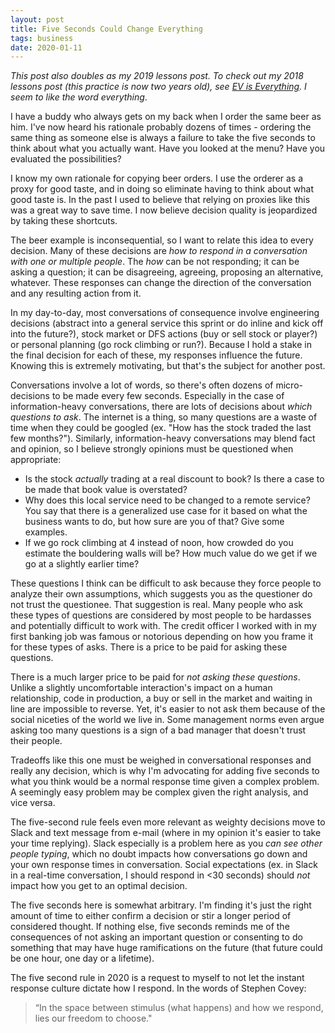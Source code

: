 ```yaml
---
layout: post
title: Five Seconds Could Change Everything
tags: business
date: 2020-01-11
---
```


*This post also doubles as my 2019 lessons post. To check out my 2018 lessons post (this practice is now two years old), see [EV is Everything](http://benbrostoff.github.io/2018/11/25/ev-is-everything.html). I seem to like the word everything*.

I have a buddy who always gets on my back when I order the same beer as him. I've now heard his rationale probably dozens of times - ordering the same thing as someone else is always a failure to take the five seconds to think about what you actually want. Have you looked at the menu? Have you evaluated the possibilities?

I know my own rationale for copying beer orders. I use the orderer as a proxy for good taste, and in doing so eliminate having to think about what good taste is. In the past I used to believe that relying on proxies like this was a great way to save time. I now believe decision quality is jeopardized by taking these shortcuts.

The beer example is inconsequential, so I want to relate this idea to every decision. Many of these decisions are *how to respond in a conversation with one or multiple people*.  The *how* can be not responding; it can be asking a question; it can be disagreeing, agreeing, proposing an alternative, whatever. These responses can change the direction of the conversation and any resulting action from it. 

In my day-to-day, most conversations of consequence involve engineering decisions (abstract into a general service this sprint or do inline and kick off into the future?), stock market or DFS actions (buy or sell stock or player?) or personal planning (go rock climbing or run?). Because I hold a stake in the final decision for each of these, my responses influence the future. Knowing this is extremely motivating, but that's the subject for another post.

Conversations involve a lot of words, so there's often dozens of micro-decisions to be made every few seconds. Especially in the case of information-heavy conversations, there are lots of decisions about *which questions to ask*. The internet is a thing, so many questions are a waste of time when they could be googled (ex. "How has the stock traded the last few months?"). Similarly, information-heavy conversations may blend fact and opinion, so I believe strongly opinions must be questioned when appropriate:

- Is the stock *actually* trading at a real discount to book? Is there a case to be made that book value is overstated?
- Why does this local service need to be changed to a remote service? You say that there is a generalized use case for it based on what the business wants to do, but how sure are you of that? Give some examples.
- If we go rock climbing at 4 instead of noon, how crowded do you estimate the bouldering walls will be? How much value do we get if we go at a slightly earlier time?

These questions I think can be difficult to ask because they force people to analyze their own assumptions, which suggests you as the questioner do not trust the questionee. That suggestion is real. Many people who ask these types of questions are considered by most people to be hardasses and potentially difficult to work with. The credit officer I worked with in my first banking job was famous or notorious depending on how you frame it for these types of asks. There is a price to be paid for asking these questions.

There is a much larger price to be paid for *not asking these questions*. Unlike a slightly uncomfortable interaction's impact on a human relationship, code in production, a buy or sell in the market and waiting in line are impossible to reverse. Yet, it's easier to not ask them because of the social niceties of the world we live in. Some management norms even argue asking too many questions is a sign of a bad manager that doesn't trust their people.

Tradeoffs like this one must be weighed in conversational responses and really any decision, which is why I'm advocating for adding five seconds to what you think would be a normal response time given a complex problem. A seemingly easy problem may be complex given the right analysis, and vice versa.

The five-second rule feels even more relevant as weighty decisions move to Slack and text message from e-mail (where in my opinion it's easier to take your time replying). Slack especially is a problem here as you *can see other people typing*, which no doubt impacts how conversations go down and your own response times in conversation. Social expectations (ex. in Slack in a real-time conversation, I should respond in <30 seconds) should *not* impact how you get to an optimal decision.

The five seconds here is somewhat arbitrary. I'm finding it's just the right amount of time to either confirm a decision or stir a longer period of considered thought. If nothing else, five seconds reminds me of the consequences of not asking an important question or consenting to do something that may have huge ramifications on the future (that future could be one hour, one day or a lifetime).

The five second rule in 2020 is a request to myself to not let the instant response culture dictate how I respond. In the words of Stephen Covey:

> “In the space between stimulus (what happens) and how we respond, lies our freedom to choose."
